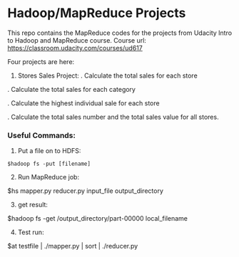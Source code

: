 # Hadoop/MapReduce Projects

This repo contains the MapReduce codes for the projects from Udacity Intro to Hadoop and MapReduce course.
Course url: https://classroom.udacity.com/courses/ud617

Four projects are here:

1. Stores Sales Project:
  . Calculate the total sales for each store
  
  . Calculate the total sales for each category
  
  . Calculate the highest individual sale for each store
  
  . Calculate the total sales number and the total sales value for all stores.

### Useful Commands:

1. Put a file on to HDFS:

```
$hadoop fs -put [filename]
```

2. Run MapReduce job:

$hs mapper.py reducer.py input_file output_directory

3. get result:

$hadoop fs -get /output_directory/part-00000 local_filename

4. Test run:

$at testfile | ./mapper.py | sort | ./reducer.py
